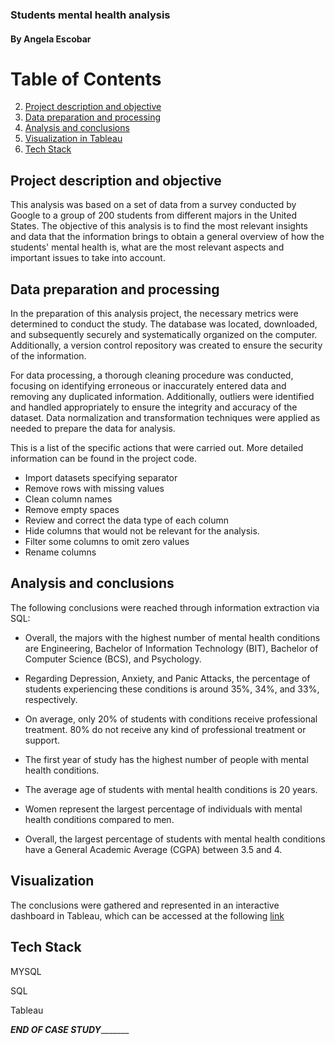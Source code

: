 ### **Students mental health analysis**
####  By Angela Escobar



# Table of Contents
2. [Project description and objective](#project-description-and-objective)
3. [Data preparation and processing](#data-preparation-and-processing)
4. [Analysis and conclusions](#analysis-and-conclusions)
5. [Visualization in Tableau](#visualization)
6. [Tech Stack](#tech-stack)

## Project description and objective

This analysis was based on a set of data from a survey conducted by Google to a group of 200 students from different majors in the United States. The objective of this analysis is to find the most relevant insights and data that the information brings to obtain a general overview of how the students' mental health is, what are the most relevant aspects and important issues to take into account.

## Data preparation and processing

In the preparation of this analysis project, the necessary metrics were determined to conduct the study. The database was located, downloaded, and subsequently securely and systematically organized on the computer. Additionally, a version control repository was created to ensure the security of the information.

For data processing, a thorough cleaning procedure was conducted, focusing on identifying erroneous or inaccurately entered data and removing any duplicated information. Additionally, outliers were identified and handled appropriately to ensure the integrity and accuracy of the dataset. Data normalization and transformation techniques were applied as needed to prepare the data for analysis. 

This is a list of the specific actions that were carried out. More detailed information can be found in the project code.

* Import datasets specifying separator
* Remove rows with missing values 
* Clean column names
* Remove empty spaces
* Review and correct the data type of each column
* Hide columns that would not be relevant for the analysis.
* Filter some columns to omit zero values
* Rename columns


## Analysis and conclusions

The following conclusions were reached through information extraction via SQL:

* Overall, the majors with the highest number of mental health conditions are Engineering, Bachelor of Information Technology (BIT), Bachelor of Computer Science (BCS), and Psychology.

* Regarding Depression, Anxiety, and Panic Attacks, the percentage of students experiencing these conditions is around 35%, 34%, and 33%, respectively.

* On average, only 20% of students with conditions receive professional treatment. 80% do not receive any kind of professional treatment or support.

* The first year of study has the highest number of people with mental health conditions.

* The average age of students with mental health conditions is 20 years.

* Women represent the largest percentage of individuals with mental health conditions compared to men.

* Overall, the largest percentage of students with mental health conditions have a General Academic Average (CGPA) between 3.5 and 4.

## Visualization

The conclusions were gathered and represented in an interactive dashboard in Tableau, which can be accessed at the following [link](https://public.tableau.com/app/profile/angela161/viz/Students_mental_health/Dashboard1)

## Tech Stack

  MYSQL

  SQL

  Tableau
  
  
_______________END OF CASE STUDY______________________

